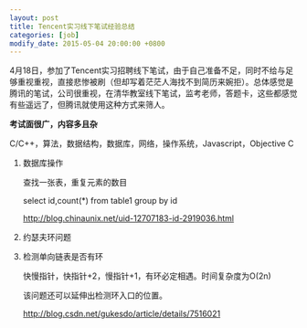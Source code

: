 ```yaml
---
layout: post
title: Tencent实习线下笔试经验总结
categories: [job]
modify_date: 2015-05-04 20:00:00 +0800
---
```


4月18日，参加了Tencent实习招聘线下笔试，由于自己准备不足，同时不给与足够重视重视，直接悲惨被刷（但却写着茫茫人海找不到简历来婉拒）。总体感觉是腾讯的笔试，公司很重视，在清华教室线下笔试，监考老师，答题卡，这些都感觉有些遥远了，但腾讯就使用这种方式来筛人。

**考试面很广，内容多且杂**

C/C++，算法，数据结构，数据库，网络，操作系统，Javascript，Objective C

1. 数据库操作

	查找一张表，重复元素的数目

	select id,count(*) from table1 group by id

	http://blog.chinaunix.net/uid-12707183-id-2919036.html

2. 约瑟夫环问题


3. 检测单向链表是否有环

	快慢指针，快指针+2，慢指针+1，有环必定相遇。时间复杂度为O(2n)

	该问题还可以延伸出检测环入口的位置。

	http://blog.csdn.net/gukesdo/article/details/7516021